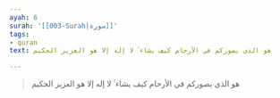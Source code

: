 ```yaml
---
ayah: 6
surah: '[[003-Surah|سورة]]'
tags:
- quran
text: هو الذي يصوركم في الأرحام كيف يشاء ۚ لا إله إلا هو العزيز الحكيم

---
```

> هو الذي يصوركم في الأرحام كيف يشاء ۚ لا إله إلا هو العزيز الحكيم
